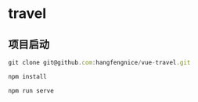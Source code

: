 # travel

## 项目启动

```javascript
git clone git@github.com:hangfengnice/vue-travel.git

npm install

npm run serve
```
